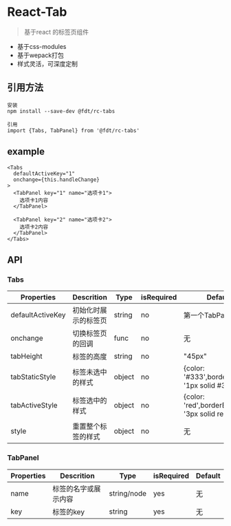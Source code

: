 # React-Tab

> 基于react 的标签页组件

* 基于css-modules
* 基于wepack打包
* 样式灵活，可深度定制

## 引用方法

```
安装
npm install --save-dev @fdt/rc-tabs

引用
import {Tabs, TabPanel} from '@fdt/rc-tabs'
```

## example

```
<Tabs
  defaultActiveKey="1"
  onchange={this.handleChange}
>
  <TabPanel key="1" name="选项卡1">
    选项卡1内容
  </TabPanel>

  <TabPanel key="2" name="选项卡2">
    选项卡2内容
  </TabPanel>
</Tabs>
```    


## API

### Tabs

| Properties | Descrition | Type | isRequired | Default |
| --- | --- | --- | --- | --- |
| defaultActiveKey | 初始化时展示的标签页 | string | no | 第一个TabPanel |
| onchange| 切换标签页的回调 | func | no | 无 |
| tabHeight| 标签的高度 | string | no | "45px" |
| tabStaticStyle| 标签未选中的样式 | object | no | {color: '#333',borderBottom: '1px solid #333'} |
| tabActiveStyle| 标签选中的样式 | object | no | {color: 'red',borderBottom: '3px solid red'} |
| style| 重置整个标签的样式 | object | no | 无 |

### TabPanel

| Properties | Descrition | Type | isRequired | Default |
| --- | --- | --- | --- | --- |
| name | 标签的名字或展示内容 | string/node | yes | 无 |
| key | 标签的key | string | yes | 无 |
